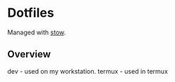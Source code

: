 # Dotfiles
Managed with [stow](https://www.gnu.org/software/stow/).

## Overview
dev - used on my workstation.
termux - used in termux
